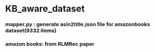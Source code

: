 # KB_aware_dataset

### mapper.py : generate asin2title.json file for amazonbooks dataset(9332 items)
### amazon books: from RLMRec paper
